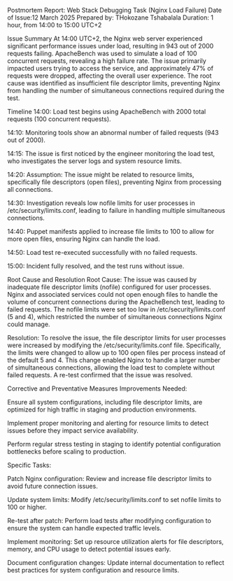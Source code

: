  Postmortem Report: Web Stack Debugging Task (Nginx Load Failure)
Date of Issue:12 March 2025
Prepared by: THokozane Tshabalala
Duration: 1 hour, from 14:00 to 15:00 UTC+2

Issue Summary
At 14:00 UTC+2, the Nginx web server experienced significant performance issues under load, resulting in 943 out of 2000 requests failing. ApacheBench was used to simulate a load of 100 concurrent requests, revealing a high failure rate. The issue primarily impacted users trying to access the service, and approximately 47% of requests were dropped, affecting the overall user experience. The root cause was identified as insufficient file descriptor limits, preventing Nginx from handling the number of simultaneous connections required during the test.

Timeline
14:00: Load test begins using ApacheBench with 2000 total requests (100 concurrent requests).

14:10: Monitoring tools show an abnormal number of failed requests (943 out of 2000).

14:15: The issue is first noticed by the engineer monitoring the load test, who investigates the server logs and system resource limits.

14:20: Assumption: The issue might be related to resource limits, specifically file descriptors (open files), preventing Nginx from processing all connections.

14:30: Investigation reveals low nofile limits for user processes in /etc/security/limits.conf, leading to failure in handling multiple simultaneous connections.

14:40: Puppet manifests applied to increase file limits to 100 to allow for more open files, ensuring Nginx can handle the load.

14:50: Load test re-executed successfully with no failed requests.

15:00: Incident fully resolved, and the test runs without issue.

Root Cause and Resolution
Root Cause: The issue was caused by inadequate file descriptor limits (nofile) configured for user processes. Nginx and associated services could not open enough files to handle the volume of concurrent connections during the ApacheBench test, leading to failed requests. The nofile limits were set too low in /etc/security/limits.conf (5 and 4), which restricted the number of simultaneous connections Nginx could manage.

Resolution: To resolve the issue, the file descriptor limits for user processes were increased by modifying the /etc/security/limits.conf file. Specifically, the limits were changed to allow up to 100 open files per process instead of the default 5 and 4. This change enabled Nginx to handle a larger number of simultaneous connections, allowing the load test to complete without failed requests. A re-test confirmed that the issue was resolved.

Corrective and Preventative Measures
Improvements Needed:

Ensure all system configurations, including file descriptor limits, are optimized for high traffic in staging and production environments.

Implement proper monitoring and alerting for resource limits to detect issues before they impact service availability.

Perform regular stress testing in staging to identify potential configuration bottlenecks before scaling to production.

Specific Tasks:

Patch Nginx configuration: Review and increase file descriptor limits to avoid future connection issues.

Update system limits: Modify /etc/security/limits.conf to set nofile limits to 100 or higher.

Re-test after patch: Perform load tests after modifying configuration to ensure the system can handle expected traffic levels.

Implement monitoring: Set up resource utilization alerts for file descriptors, memory, and CPU usage to detect potential issues early.

Document configuration changes: Update internal documentation to reflect best practices for system configuration and resource limits.
